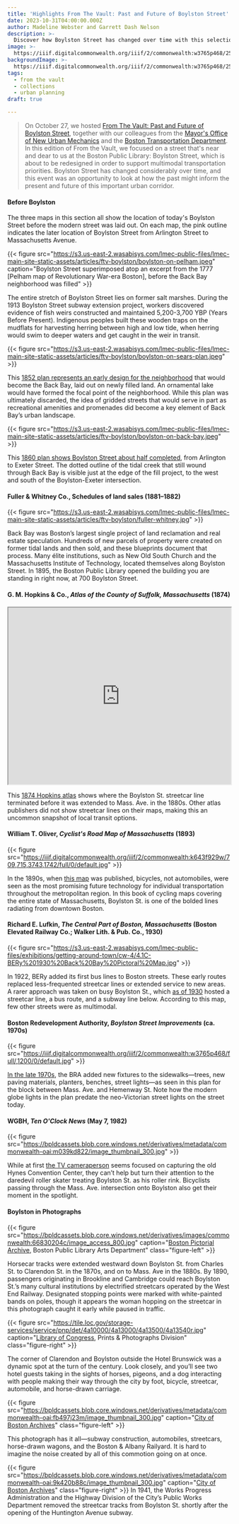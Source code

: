 ```yaml
---
title: 'Highlights From The Vault: Past and Future of Boylston Street'
date: 2023-10-31T04:00:00.000Z
author: Madeline Webster and Garrett Dash Nelson
description: >-
  Discover how Boylston Street has changed over time with this selection of documents shown at our October 27 "From the Vault"
image: >-
  https://iiif.digitalcommonwealth.org/iiif/2/commonwealth:w3765p468/2522,3542,6695,2394/,1200/0/default.jpg
backgroundImage: >-
  https://iiif.digitalcommonwealth.org/iiif/2/commonwealth:w3765p468/2522,3542,6695,2394/,1200/0/default.jpg
tags:
  - from the vault
  - collections
  - urban planning
draft: true

---
```


> On October 27, we hosted [From The Vault: Past and Future of Boylston Street](/event/ftv-bolyston-street/), together with our colleagues from the [Mayor's Office of New Urban Mechanics](https://www.boston.gov/departments/new-urban-mechanics) and the [Boston Transportation Department](https://www.boston.gov/departments/transportation). In this edition of From the Vault, we focused on a street that's near and dear to us at the Boston Public Library: Boylston Street, which is about to be redesigned in order to support multimodal transportation priorities. Boylston Street has changed considerably over time, and this event was an opportunity to look at how the past might inform the present and future of this important urban corridor.

#### Before Boylston

The three maps in this section all show the location of today's Boylston Street before the modern street was laid out. On each map, the pink outline indicates the later location of Boylston Street from Arlington Street to Massachusetts Avenue.

{{< figure src="https://s3.us-east-2.wasabisys.com/lmec-public-files/lmec-main-site-static-assets/articles/ftv-boylston/boylston-on-pelham.jpeg" caption="Boylston Street superimposed atop an excerpt from the 1777 [Pelham map of Revolutionary War-era Boston], before the Back Bay neighborhood was filled" >}}

The entire stretch of Boylston Street lies on former salt marshes. During the 1913 Boylston Street subway extension project, workers discovered evidence of fish weirs constructed and maintained 5,200-3,700 YBP (Years Before Present). Indigenous peoples built these wooden traps on the mudflats for harvesting herring between high and low tide, when herring would swim to deeper waters and get caught in the weir in transit.

{{< figure src="https://s3.us-east-2.wasabisys.com/lmec-public-files/lmec-main-site-static-assets/articles/ftv-boylston/boylston-on-sears-plan.jpeg" >}}

This [1852 plan represents an early design for the neighborhood](https://collections.leventhalmap.org/search/commonwealth:cf95jd161) that would become the Back Bay, laid out on newly filled land. An ornamental lake would have formed the focal point of the neighborhood. While this plan was ultimately discarded, the idea of gridded streets that would serve in part as recreational amenities and promenades did become a key element of Back Bay’s urban landscape.

{{< figure src="https://s3.us-east-2.wasabisys.com/lmec-public-files/lmec-main-site-static-assets/articles/ftv-boylston/boylston-on-back-bay.jpeg" >}}

This [1860 plan shows Boylston Street about half completed](https://collections.leventhalmap.org/search/commonwealth:1257bb23r), from Arlington to Exeter Street. The dotted outline of the tidal creek that still wound through Back Bay is visible just at the edge of the fill project, to the west and south of the Boylston-Exeter intersection.


#### Fuller & Whitney Co., Schedules of land sales (1881–1882)

{{< figure src="https://s3.us-east-2.wasabisys.com/lmec-public-files/lmec-main-site-static-assets/articles/ftv-boylston/fuller-whitney.jpg" >}}

Back Bay was Boston’s largest single project of land reclamation and real estate speculation. Hundreds of new parcels of property were created on former tidal lands and then sold, and these blueprints document that process. Many élite institutions, such as New Old South Church and the Massachusetts Institute of Technology, located themselves along Boylston Street. In 1895, the Boston Public Library opened the building you are standing in right now, at 700 Boylston Street.

#### G. M. Hopkins & Co., *Atlas of the County of Suffolk, Massachusetts* (1874)

<iframe src="https://atlascope.org/#/view:share$mode:glass$center:-71.07480,42.35063$zoom:18.44$base:maptiler-streets$overlay:ark:/76611/al89922k7" height="400" width="100%"></iframe>

This [1874 Hopkins atlas](https://atlascope.org/#/view:share$mode:glass$center:-71.07480,42.35063$zoom:18.44$base:maptiler-streets$overlay:ark:/76611/al89922k7) shows where the Boylston St. streetcar line terminated before it was extended to Mass. Ave. in the 1880s. Other atlas publishers did not show streetcar lines on their maps, making this an uncommon snapshot of local transit options.

#### William T. Oliver, *Cyclist's Road Map of Massachusetts* (1893)

{{< figure src="https://iiif.digitalcommonwealth.org/iiif/2/commonwealth:k643f929w/709,715,3743,1742/full/0/default.jpg" >}}

In the 1890s, when [this map](https://collections.leventhalmap.org/search/commonwealth:3f463584t) was published, bicycles, not automobiles, were seen as the most promising future technology for individual transportation throughout the metropolitan region. In this book of cycling maps covering the entire state of Massachusetts, Boylston St. is one of the bolded lines radiating from downtown Boston.

#### Richard E. Lufkin, *The Central Part of Boston, Massachusetts* (Boston Elevated Railway Co.; Walker Lith. & Pub. Co., 1930)

{{< figure src="https://s3.us-east-2.wasabisys.com/lmec-public-files/exhibitions/getting-around-town/cw-4/4.1C-BERy%201930%20Back%20Bay%20Pictoral%20Map.jpg" >}}

In 1922, BERy added its first bus lines to Boston streets. These early routes replaced less-frequented streetcar lines or extended service to new areas. A rarer approach was taken on busy Boylston St., which [as of 1930](https://bpl.bibliocommons.com/v2/record/S75C2764739) hosted a streetcar line, a bus route, and a subway line below. According to this map, few other streets were as multimodal.

#### Boston Redevelopment Authority, *Boylston Street Improvements* (ca. 1970s)

{{< figure src="https://iiif.digitalcommonwealth.org/iiif/2/commonwealth:w3765p468/full/,1200/0/default.jpg" >}}

[In the late 1970s](https://collections.leventhalmap.org/search/commonwealth:9z905j23n), the BRA added new fixtures to the sidewalks—trees, new paving materials, planters, benches, street lights—as seen in this plan for the block between Mass. Ave. and Hemenway St. Note how the modern globe lights in the plan predate the neo-Victorian street lights on the street today.

#### WGBH, *Ten O'Clock News* (May 7, 1982)

{{<  figure src="https://bpldcassets.blob.core.windows.net/derivatives/metadata/commonwealth-oai:m039kd822/image_thumbnail_300.jpg" >}}

While at first [the TV cameraperson](https://www.digitalcommonwealth.org/search/commonwealth-oai:vq280228q) seems focused on capturing the old Hynes Convention Center, they can’t help but turn their attention to the daredevil roller skater treating Boylston St. as his roller rink. Bicyclists passing through the Mass. Ave. intersection onto Boylston also get their moment in the spotlight.

#### Boylston in Photographs

{{< figure src="https://bpldcassets.blob.core.windows.net/derivatives/images/commonwealth:66830204c/image_access_800.jpg" caption="[Boston Pictorial Archive](https://www.digitalcommonwealth.org/search/commonwealth:668302033), Boston Public Library Arts Department" class="figure-left" >}}

Horsecar tracks were extended westward down Boylston St. from Charles St. to Clarendon St. in the 1870s, and on to Mass. Ave in the 1880s. By 1890, passengers originating in Brookline and Cambridge could reach Boylston St.’s many cultural institutions by electrified streetcars operated by the West End Railway. Designated stopping points were marked with white-painted bands on poles, though it appears the woman hopping on the streetcar in this photograph caught it early while paused in traffic.

{{< figure src="https://tile.loc.gov/storage-services/service/pnp/det/4a10000/4a13000/4a13500/4a13540r.jpg" caption="[Library of Congress](https://lccn.loc.gov/2016806175), Prints & Photographs Division" class="figure-right" >}}

The corner of Clarendon and Boylston outside the Hotel Brunswick was a dynamic spot at the turn of the century. Look closely, and you’ll see two hotel guests taking in the sights of horses, pigeons, and a dog interacting with people making their way through the city by foot, bicycle, streetcar, automobile, and horse-drawn carriage.

{{< figure src="https://bpldcassets.blob.core.windows.net/derivatives/metadata/commonwealth-oai:fb497j23m/image_thumbnail_300.jpg" caption="[City of Boston Archives](https://cityofboston.access.preservica.com/uncategorized/IO_2d5747fa-cee1-44f7-a1db-d379369464bf/)" class="figure-left" >}}

This photograph has it all—subway construction, automobiles, streetcars, horse-drawn wagons, and the Boston & Albany Railyard. It is hard to imagine the noise created by all of this commotion going on at once.

{{< figure src="https://bpldcassets.blob.core.windows.net/derivatives/metadata/commonwealth-oai:9k420b88c/image_thumbnail_300.jpg" caption="[City of Boston Archives](https://cityofboston.access.preservica.com/uncategorized/IO_3f9a3ecc-80e4-439b-9365-6a9607aca68b/)" class="figure-right" >}} In 1941, the Works Progress Administration and the Highway Division of the City’s Public Works Department removed the streetcar tracks from Boylston St. shortly after the opening of the Huntington Avenue subway.

